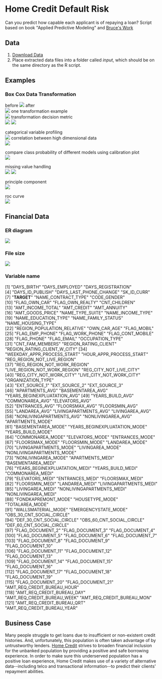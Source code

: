 # Home Credit Default Risk
Can you predict how capable each applicant is of repaying a loan? Script based on book "Applied Predictive Modeling" and [Bruce's Work](https://inclass.kaggle.com/moizzz/applied-predictive-modelling-brief-overview)

## Data
1. [Download Data](https://www.kaggle.com/c/home-credit-default-risk/data)
2. Place extracted data files into a folder called *input*, which should be on the same directory as the R script.

## Examples<br/>
### Box Cox Data Transformation<br/>
  before
  ![](img/box_cox_before.png)
  after<br/>
  ![](img/box_cox_after.png)
  one transformation example<br/>
![](img/box_cox_before_after_amt_annuity.png)
transformation decision metric<br/>
![](img/box_cox_lambda.png)
![](img/box_cox_variable_selection.png)

categorical variable profiling<br/>
![](img/categorical_variable_profiling.png)
correlation between high dimensional data<br/>
![](img/correlation_plot.png)

compare class probability of different models using calibration plot<br/>
![](img/calibration%20plot.png)

missing value handling<br/>
![](img/mv_original.png)
![](img/mv_replaced.png)

principle component<br/>
![](img/pca.png)

roc curve<br/>
![](img/roc.png)

## Financial Data<br/>
### ER diagram
![](img/home_credit_default_data_description.png)

### File size
![](img/data_size.png)

### Variable name
  [1] "DAYS_BIRTH"                   "DAYS_EMPLOYED"                "DAYS_REGISTRATION"           
  [4] "DAYS_ID_PUBLISH"              "DAYS_LAST_PHONE_CHANGE"       "SK_ID_CURR"                  
  [7] "**TARGET**"                       "NAME_CONTRACT_TYPE"           "CODE_GENDER"                 
  [10] "FLAG_OWN_CAR"                 "FLAG_OWN_REALTY"              "CNT_CHILDREN"                
  [13] "AMT_INCOME_TOTAL"             "AMT_CREDIT"                   "AMT_ANNUITY"                 
  [16] "AMT_GOODS_PRICE"              "NAME_TYPE_SUITE"              "NAME_INCOME_TYPE"            
  [19] "NAME_EDUCATION_TYPE"          "NAME_FAMILY_STATUS"           "NAME_HOUSING_TYPE"           
  [22] "REGION_POPULATION_RELATIVE"   "OWN_CAR_AGE"                  "FLAG_MOBIL"                  
  [25] "FLAG_EMP_PHONE"               "FLAG_WORK_PHONE"              "FLAG_CONT_MOBILE"            
 [28] "FLAG_PHONE"                   "FLAG_EMAIL"                   "OCCUPATION_TYPE"             
 [31] "CNT_FAM_MEMBERS"              "REGION_RATING_CLIENT"         "REGION_RATING_CLIENT_W_CITY" 
 [34] "WEEKDAY_APPR_PROCESS_START"   "HOUR_APPR_PROCESS_START"      "REG_REGION_NOT_LIVE_REGION"  
 [37] "REG_REGION_NOT_WORK_REGION"   "LIVE_REGION_NOT_WORK_REGION"  "REG_CITY_NOT_LIVE_CITY"      
 [40] "REG_CITY_NOT_WORK_CITY"       "LIVE_CITY_NOT_WORK_CITY"      "ORGANIZATION_TYPE"           
 [43] "EXT_SOURCE_1"                 "EXT_SOURCE_2"                 "EXT_SOURCE_3"                
 [46] "APARTMENTS_AVG"               "BASEMENTAREA_AVG"             "YEARS_BEGINEXPLUATATION_AVG" 
 [49] "YEARS_BUILD_AVG"              "COMMONAREA_AVG"               "ELEVATORS_AVG"               
 [52] "ENTRANCES_AVG"                "FLOORSMAX_AVG"                "FLOORSMIN_AVG"               
 [55] "LANDAREA_AVG"                 "LIVINGAPARTMENTS_AVG"         "LIVINGAREA_AVG"              
 [58] "NONLIVINGAPARTMENTS_AVG"      "NONLIVINGAREA_AVG"            "APARTMENTS_MODE"             
 [61] "BASEMENTAREA_MODE"            "YEARS_BEGINEXPLUATATION_MODE" "YEARS_BUILD_MODE"            
 [64] "COMMONAREA_MODE"              "ELEVATORS_MODE"               "ENTRANCES_MODE"              
 [67] "FLOORSMAX_MODE"               "FLOORSMIN_MODE"               "LANDAREA_MODE"               
 [70] "LIVINGAPARTMENTS_MODE"        "LIVINGAREA_MODE"              "NONLIVINGAPARTMENTS_MODE"    
 [73] "NONLIVINGAREA_MODE"           "APARTMENTS_MEDI"              "BASEMENTAREA_MEDI"           
 [76] "YEARS_BEGINEXPLUATATION_MEDI" "YEARS_BUILD_MEDI"             "COMMONAREA_MEDI"             
 [79] "ELEVATORS_MEDI"               "ENTRANCES_MEDI"               "FLOORSMAX_MEDI"              
 [82] "FLOORSMIN_MEDI"               "LANDAREA_MEDI"                "LIVINGAPARTMENTS_MEDI"       
 [85] "LIVINGAREA_MEDI"              "NONLIVINGAPARTMENTS_MEDI"     "NONLIVINGAREA_MEDI"          
 [88] "FONDKAPREMONT_MODE"           "HOUSETYPE_MODE"               "TOTALAREA_MODE"              
 [91] "WALLSMATERIAL_MODE"           "EMERGENCYSTATE_MODE"          "OBS_30_CNT_SOCIAL_CIRCLE"    
 [94] "DEF_30_CNT_SOCIAL_CIRCLE"     "OBS_60_CNT_SOCIAL_CIRCLE"     "DEF_60_CNT_SOCIAL_CIRCLE"    
 [97] "FLAG_DOCUMENT_2"              "FLAG_DOCUMENT_3"              "FLAG_DOCUMENT_4"             
[100] "FLAG_DOCUMENT_5"              "FLAG_DOCUMENT_6"              "FLAG_DOCUMENT_7"             
[103] "FLAG_DOCUMENT_8"              "FLAG_DOCUMENT_9"              "FLAG_DOCUMENT_10"            
[106] "FLAG_DOCUMENT_11"             "FLAG_DOCUMENT_12"             "FLAG_DOCUMENT_13"            
[109] "FLAG_DOCUMENT_14"             "FLAG_DOCUMENT_15"             "FLAG_DOCUMENT_16"            
[112] "FLAG_DOCUMENT_17"             "FLAG_DOCUMENT_18"             "FLAG_DOCUMENT_19"            
[115] "FLAG_DOCUMENT_20"             "FLAG_DOCUMENT_21"             "AMT_REQ_CREDIT_BUREAU_HOUR"  
[118] "AMT_REQ_CREDIT_BUREAU_DAY"    "AMT_REQ_CREDIT_BUREAU_WEEK"   "AMT_REQ_CREDIT_BUREAU_MON"   
[121] "AMT_REQ_CREDIT_BUREAU_QRT"    "AMT_REQ_CREDIT_BUREAU_YEAR"  

## Business Case<br/>
  Many people struggle to get loans due to insufficient or non-existent credit histories. And, unfortunately, this population is often taken advantage of by untrustworthy lenders.
  [Home Credit](http://www.homecredit.net/) strives to broaden financial inclusion for the unbanked population by providing a positive and safe borrowing experience. In order to make sure this underserved population has a positive loan experience, Home Credit makes use of a variety of alternative data--including telco and transactional information--to predict their clients' repayment abilities.
  
